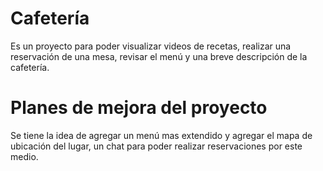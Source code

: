 # Cafetería

Es un proyecto para poder visualizar videos de recetas, realizar una reservación de una mesa, revisar el menú y una breve descripción de la cafetería.

# Planes de mejora del proyecto

Se tiene la idea de agregar un menú mas extendido y agregar el mapa de ubicación del lugar, un chat para poder realizar reservaciones por este medio.
